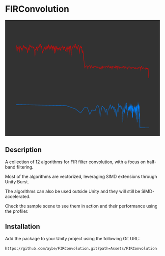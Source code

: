# FIRConvolution

![](README1.png)

## Description

A collection of 12 algorithms for FIR filter convolution, with a focus on half-band filtering.

Most of the algorithms are vectorized, leveraging SIMD extensions through Unity Burst.

The algorithms can also be used outside Unity and they will still be SIMD-accelerated.

Check the sample scene to see them in action and their performance using the profiler.

## Installation

Add the package to your Unity project using the following Git URL: 

`https://github.com/aybe/FIRConvolution.git?path=Assets/FIRConvolution`
